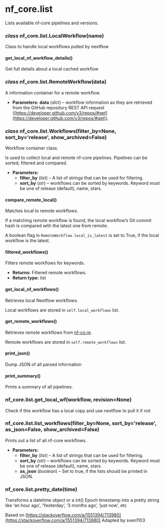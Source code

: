 # nf_core.list

Lists available nf-core pipelines and versions.

### _class_ nf_core.list.LocalWorkflow(name)

Class to handle local workflows pulled by nextflow

#### get_local_nf_workflow_details()

Get full details about a local cached workflow

### _class_ nf_core.list.RemoteWorkflow(data)

A information container for a remote workflow.

- **Parameters:**
  **data** (_dict_) – workflow information as they are retrieved from the GitHub repository REST API request
  ([https://developer.github.com/v3/repos/#get](https://developer.github.com/v3/repos/#get)).

### _class_ nf_core.list.Workflows(filter_by=None, sort_by='release', show_archived=False)

Workflow container class.

Is used to collect local and remote nf-core pipelines. Pipelines
can be sorted, filtered and compared.

- **Parameters:**
  - **filter_by** (_list_) – A list of strings that can be used for filtering.
  - **sort_by** (_str_) – workflows can be sorted by keywords. Keyword must be one of
    release (default), name, stars.

#### compare_remote_local()

Matches local to remote workflows.

If a matching remote workflow is found, the local workflow’s Git commit hash is compared
with the latest one from remote.

A boolean flag in `RemoteWorkflow.local_is_latest` is set to True, if the local workflow
is the latest.

#### filtered_workflows()

Filters remote workflows for keywords.

- **Returns:**
  Filtered remote workflows.
- **Return type:**
  list

#### get_local_nf_workflows()

Retrieves local Nextflow workflows.

Local workflows are stored in `self.local_workflows` list.

#### get_remote_workflows()

Retrieves remote workflows from [nf-co.re](https://nf-co.re).

Remote workflows are stored in `self.remote_workflows` list.

#### print_json()

Dump JSON of all parsed information

#### print_summary()

Prints a summary of all pipelines.

### nf_core.list.get_local_wf(workflow, revision=None)

Check if this workflow has a local copy and use nextflow to pull it if not

### nf_core.list.list_workflows(filter_by=None, sort_by='release', as_json=False, show_archived=False)

Prints out a list of all nf-core workflows.

- **Parameters:**
  - **filter_by** (_list_) – A list of strings that can be used for filtering.
  - **sort_by** (_str_) – workflows can be sorted by keywords. Keyword must be one of
    release (default), name, stars.
  - **as_json** (_boolean_) – Set to true, if the lists should be printed in JSON.

### nf_core.list.pretty_date(time)

Transforms a datetime object or a int() Epoch timestamp into a
pretty string like ‘an hour ago’, ‘Yesterday’, ‘3 months ago’,
‘just now’, etc

Based on [https://stackoverflow.com/a/1551394/713980](https://stackoverflow.com/a/1551394/713980)
Adapted by sven1103
